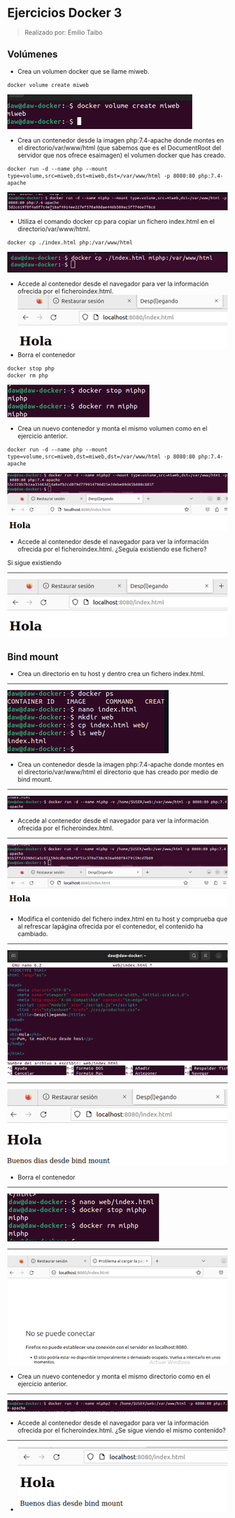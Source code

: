 # Ejercicios Docker 3
> Realizado por: Emilio Taibo

## Volúmenes

- Crea un volumen docker que se llame miweb.
~~~
docker volume create miweb
~~~
![](../Captura/CP3.1.PNG)

- Crea un contenedor desde la imagen php:7.4-apache donde montes en el directorio/var/www/html (que sabemos que es el DocumentRoot del servidor que nos ofrece esaimagen) el volumen docker que has creado.

~~~
docker run -d --name php --mount type=volume,src=miweb,dst=miweb,dst=/var/www/html -p 8080:80 php:7.4-apache
~~~

![](../Captura/CP3.2.PNG)

- Utiliza el comando docker cp para copiar un fichero index.html en el directorio/var/www/html.

~~~
docker cp ./index.html php:/var/www/html
~~~
![](../Captura/CP3.3.PNG)
- Accede al contenedor desde el navegador para ver la información ofrecida por el ficheroindex.html.
![](../Captura/CP3.4.PNG)
- Borra el contenedor

~~~
docker stop php
docker rm php
~~~
![](../Captura/CP3.5.PNG)
- Crea un nuevo contenedor y monta el mismo volumen como en el ejercicio anterior.
~~~
docker run -d --name php --mount type=volume,src=miweb,dst=miweb,dst=/var/www/html -p 8080:80 php:7.4-apache
~~~
![](../Captura/CP3.6.PNG)
-  Accede al contenedor desde el navegador para ver la información ofrecida por el ficheroindex.html. ¿Seguía existiendo ese fichero?

Si sigue existiendo
***
![](../Captura/CP3.7.PNG)
## Bind mount

- Crea un directorio en tu host y dentro crea un fichero index.html.
***
![](../Captura/CP3.8.PNG)

- Crea un contenedor desde la imagen php:7.4-apache donde montes en el directorio/var/www/html el directorio que has creado por medio de bind mount.
***
![](../Captura/CP3.9.PNG)

-  Accede al contenedor desde el navegador para ver la información ofrecida por el ficheroindex.html.
***
![](../Captura/CP3.10.PNG)
- Modifica el contenido del fichero index.html en tu host y comprueba que al refrescar lapágina ofrecida por el contenedor, el contenido ha cambiado.
***
![](../Captura/CP3.11.PNG)
***
![](../Captura/CP3.12.PNG)
-  Borra el contenedor
***
![](../Captura/CP3.13.PNG)
***
![](../Captura/CP3.14.PNG)
- Crea un nuevo contenedor y monta el mismo directorio como en el ejercicio anterior.
***
![](../Captura/CP3.15.PNG)
- Accede al contenedor desde el navegador para ver la información ofrecida por el ficheroindex.html. ¿Se sigue viendo el mismo contenido?
***
- ![](../Captura/CP3.16.PNG)
